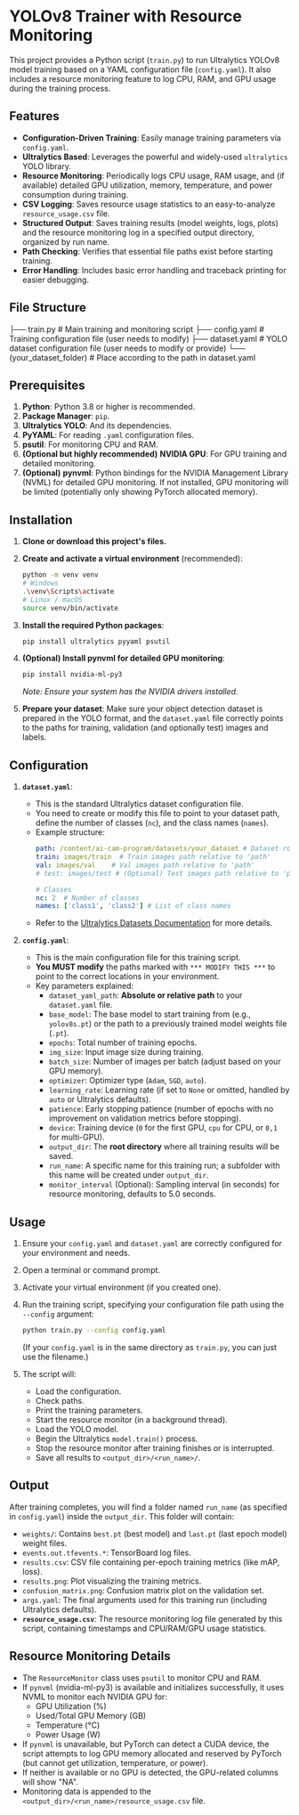 # YOLOv8 Trainer with Resource Monitoring

This project provides a Python script (`train.py`) to run Ultralytics YOLOv8 model training based on a YAML configuration file (`config.yaml`). It also includes a resource monitoring feature to log CPU, RAM, and GPU usage during the training process.

## Features

*   **Configuration-Driven Training**: Easily manage training parameters via `config.yaml`.
*   **Ultralytics Based**: Leverages the powerful and widely-used `ultralytics` YOLO library.
*   **Resource Monitoring**: Periodically logs CPU usage, RAM usage, and (if available) detailed GPU utilization, memory, temperature, and power consumption during training.
*   **CSV Logging**: Saves resource usage statistics to an easy-to-analyze `resource_usage.csv` file.
*   **Structured Output**: Saves training results (model weights, logs, plots) and the resource monitoring log in a specified output directory, organized by run name.
*   **Path Checking**: Verifies that essential file paths exist before starting training.
*   **Error Handling**: Includes basic error handling and traceback printing for easier debugging.

## File Structure

├── train.py             # Main training and monitoring script
├── config.yaml          # Training configuration file (user needs to modify)
├── dataset.yaml         # YOLO dataset configuration file (user needs to modify or provide)
└── (your_dataset_folder) # Place according to the path in dataset.yaml


## Prerequisites

1.  **Python**: Python 3.8 or higher is recommended.
2.  **Package Manager**: `pip`.
3.  **Ultralytics YOLO**: And its dependencies.
4.  **PyYAML**: For reading `.yaml` configuration files.
5.  **psutil**: For monitoring CPU and RAM.
6.  **(Optional but highly recommended)** **NVIDIA GPU**: For GPU training and detailed monitoring.
7.  **(Optional)** **pynvml**: Python bindings for the NVIDIA Management Library (NVML) for detailed GPU monitoring. If not installed, GPU monitoring will be limited (potentially only showing PyTorch allocated memory).

## Installation

1.  **Clone or download this project's files.**

2.  **Create and activate a virtual environment** (recommended):
    ```bash
    python -m venv venv
    # Windows
    .\venv\Scripts\activate
    # Linux / macOS
    source venv/bin/activate
    ```

3.  **Install the required Python packages**:
    ```bash
    pip install ultralytics pyyaml psutil
    ```

4.  **(Optional) Install pynvml for detailed GPU monitoring**:
    ```bash
    pip install nvidia-ml-py3
    ```
    *Note: Ensure your system has the NVIDIA drivers installed.*

5.  **Prepare your dataset**: Make sure your object detection dataset is prepared in the YOLO format, and the `dataset.yaml` file correctly points to the paths for training, validation (and optionally test) images and labels.

## Configuration

1.  **`dataset.yaml`**:
    *   This is the standard Ultralytics dataset configuration file.
    *   You need to create or modify this file to point to your dataset path, define the number of classes (`nc`), and the class names (`names`).
    *   Example structure:
        ```yaml
        path: /content/ai-cam-program/datasets/your_dataset # Dataset root directory
        train: images/train  # Train images path relative to 'path'
        val: images/val    # Val images path relative to 'path'
        # test: images/test # (Optional) Test images path relative to 'path'

        # Classes
        nc: 2  # Number of classes
        names: ['class1', 'class2'] # List of class names
        ```
    *   Refer to the [Ultralytics Datasets Documentation](https://docs.ultralytics.com/datasets/) for more details.

2.  **`config.yaml`**:
    *   This is the main configuration file for this training script.
    *   **You MUST modify** the paths marked with `*** MODIFY THIS ***` to point to the correct locations in your environment.
    *   Key parameters explained:
        *   `dataset_yaml_path`: **Absolute or relative path** to your `dataset.yaml` file.
        *   `base_model`: The base model to start training from (e.g., `yolov8s.pt`) or the path to a previously trained model weights file (`.pt`).
        *   `epochs`: Total number of training epochs.
        *   `img_size`: Input image size during training.
        *   `batch_size`: Number of images per batch (adjust based on your GPU memory).
        *   `optimizer`: Optimizer type (`Adam`, `SGD`, `auto`).
        *   `learning_rate`: Learning rate (if set to `None` or omitted, handled by `auto` or Ultralytics defaults).
        *   `patience`: Early stopping patience (number of epochs with no improvement on validation metrics before stopping).
        *   `device`: Training device (`0` for the first GPU, `cpu` for CPU, or `0,1` for multi-GPU).
        *   `output_dir`: The **root directory** where all training results will be saved.
        *   `run_name`: A specific name for this training run; a subfolder with this name will be created under `output_dir`.
        *   `monitor_interval` (Optional): Sampling interval (in seconds) for resource monitoring, defaults to 5.0 seconds.

## Usage

1.  Ensure your `config.yaml` and `dataset.yaml` are correctly configured for your environment and needs.
2.  Open a terminal or command prompt.
3.  Activate your virtual environment (if you created one).
4.  Run the training script, specifying your configuration file path using the `--config` argument:

    ```bash
    python train.py --config config.yaml
    ```
    (If your `config.yaml` is in the same directory as `train.py`, you can just use the filename.)

5.  The script will:
    *   Load the configuration.
    *   Check paths.
    *   Print the training parameters.
    *   Start the resource monitor (in a background thread).
    *   Load the YOLO model.
    *   Begin the Ultralytics `model.train()` process.
    *   Stop the resource monitor after training finishes or is interrupted.
    *   Save all results to `<output_dir>/<run_name>/`.

## Output

After training completes, you will find a folder named `run_name` (as specified in `config.yaml`) inside the `output_dir`. This folder will contain:

*   `weights/`: Contains `best.pt` (best model) and `last.pt` (last epoch model) weight files.
*   `events.out.tfevents.*`: TensorBoard log files.
*   `results.csv`: CSV file containing per-epoch training metrics (like mAP, loss).
*   `results.png`: Plot visualizing the training metrics.
*   `confusion_matrix.png`: Confusion matrix plot on the validation set.
*   `args.yaml`: The final arguments used for this training run (including Ultralytics defaults).
*   **`resource_usage.csv`**: The resource monitoring log file generated by this script, containing timestamps and CPU/RAM/GPU usage statistics.

## Resource Monitoring Details

*   The `ResourceMonitor` class uses `psutil` to monitor CPU and RAM.
*   If `pynvml` (nvidia-ml-py3) is available and initializes successfully, it uses NVML to monitor each NVIDIA GPU for:
    *   GPU Utilization (%)
    *   Used/Total GPU Memory (GB)
    *   Temperature (°C)
    *   Power Usage (W)
*   If `pynvml` is unavailable, but PyTorch can detect a CUDA device, the script attempts to log GPU memory allocated and reserved by PyTorch (but cannot get utilization, temperature, or power).
*   If neither is available or no GPU is detected, the GPU-related columns will show "NA".
*   Monitoring data is appended to the `<output_dir>/<run_name>/resource_usage.csv` file.

